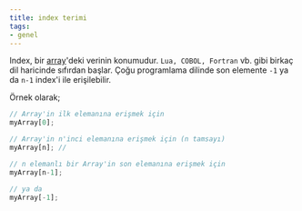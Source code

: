 ```yaml
---
title: index terimi
tags:
- genel
---
```


Index, bir [array](/array)'deki verinin konumudur. `Lua, COBOL, Fortran` vb. gibi birkaç dil haricinde sıfırdan başlar.
Çoğu programlama dilinde son elemente `-1` ya da `n-1` index'i ile erişilebilir.

Örnek olarak;

```javascript
// Array'in ilk elemanına erişmek için
myArray[0];

// Array'in n'inci elemanına erişmek için (n tamsayı)
myArray[n]; // 

// n elemanlı bir Array'in son elemanına erişmek için
myArray[n-1];

// ya da
myArray[-1];
```
